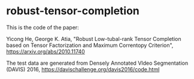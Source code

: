 # robust-tensor-completion

This is the code of the paper:

Yicong He, George K. Atia, "Robust Low-tubal-rank Tensor Completion based on Tensor Factorization and Maximum Correntopy Criterion", https://arxiv.org/abs/2010.11740

The test data are generated from Densely Annotated VIdeo Segmentation (DAVIS) 2016,  https://davischallenge.org/davis2016/code.html
